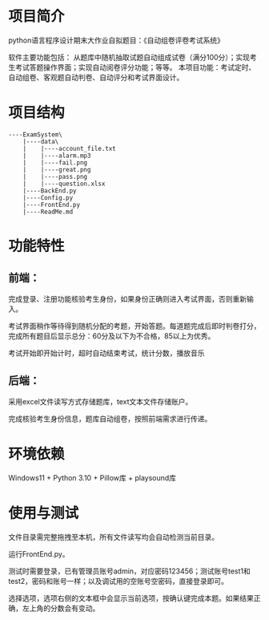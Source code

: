 # 项目简介

python语言程序设计期末大作业自拟题目：《自动组卷评卷考试系统》

软件主要功能包括：
从题库中随机抽取试题自动组成试卷（满分100分）；实现考生考试答题操作界面；实现自动阅卷评分功能；等等。
本项目功能：考试定时、自动组卷、客观题自动判卷、自动评分和考试界面设计。


# 项目结构

````
----ExamSystem\
    |----data\
    |    |----account_file.txt
    |    |----alarm.mp3
    |    |----fail.png
    |    |----great.png
    |    |----pass.png
    |    |----question.xlsx
    |----BackEnd.py
    |----Config.py
    |----FrontEnd.py
    |----ReadMe.md
````

# 功能特性

## 前端：

完成登录、注册功能核验考生身份，如果身份正确则进入考试界面，否则重新输入。

考试界面稍作等待得到随机分配的考题，开始答题。每道题完成后即时判卷打分，完成所有题目后显示总分：60分及以下为不合格，85以上为优秀。

考试开始即开始计时，超时自动结束考试，统计分数，播放音乐

## 后端：

采用excel文件读写方式存储题库，text文本文件存储账户。

完成核验考生身份信息，题库自动组卷，按照前端需求进行传递。

# 环境依赖

Windows11 + Python 3.10 + Pillow库 + playsound库

# 使用与测试

文件目录需完整拖拽至本机，所有文件读写均会自动检测当前目录。

运行FrontEnd.py。

测试时需要登录，已有管理员账号admin，对应密码123456；测试账号test1和test2，密码和账号一样；以及调试用的空账号空密码，直接登录即可。

选择选项，选项右侧的文本框中会显示当前选项，按确认键完成本题。如果结果正确，左上角的分数会有变动。	
